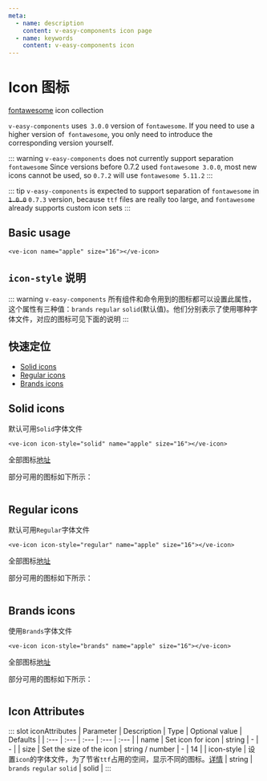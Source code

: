 ```yaml
---
meta:
  - name: description
    content: v-easy-components icon page
  - name: keywords
    content: v-easy-components icon
---
```


# Icon 图标 <Badge text="0.7.2+"/>

[fontawesome](https://fontawesome.com/) icon collection

`v-easy-components` uses` 3.0.0` version of `fontawesome`. If you need to use a higher version of` fontawesome`, you only need to introduce the corresponding version yourself.

::: warning
`v-easy-components` does not currently support separation `fontawesome`
Since versions before 0.7.2 used `fontawesome 3.0.0`, most new icons cannot be used, so `0.7.2` will use `fontawesome 5.11.2`
:::

::: tip
`v-easy-components` is expected to support separation of `fontawesome` in ~~`1.0.0`~~ `0.7.3` version, because `ttf` files are really too large, and `fontawesome` already supports custom icon sets
:::

## Basic usage

``` vue
<ve-icon name="apple" size="16"></ve-icon>
```

## `icon-style` 说明

::: warning
`v-easy-components` 所有组件和命令用到的图标都可以设置此属性，这个属性有三种值：`brands` `regular` `solid`(默认值)。他们分别表示了使用哪种字体文件，对应的图标可见下面的说明
:::

## 快速定位

+ [Solid icons](#solid-icons)
+ [Regular icons](#regular-icons)
+ [Brands icons](#brands-icons)

## Solid icons

默认可用`Solid`字体文件

``` vue
<ve-icon icon-style="solid" name="apple" size="16"></ve-icon>
```

全部图标[地址](/zh/icon/icon-solid.md)

部分可用的图标如下所示：

<div class="icon-box">
  <icon v-for="item in Solid" :key="item" :icon="item"></icon>
</div>

## Regular icons

默认可用`Regular`字体文件

``` vue
<ve-icon icon-style="regular" name="apple" size="16"></ve-icon>
```

全部图标[地址](/zh/icon/icon-regular.md)

部分可用的图标如下所示：

<div class="icon-box">
  <icon v-for="item in Regular" :key="item" :icon="item"></icon>
</div>

## Brands icons

使用`Brands`字体文件

``` vue
<ve-icon icon-style="brands" name="apple" size="16"></ve-icon>
```

全部图标[地址](/zh/icon/icon-brands.md)

部分可用的图标如下所示：

<div class="icon-box">
  <icon v-for="item in Brands" :key="item" :icon="item" icon-style="brands"></icon>
</div>

## Icon Attributes

<div-box _id="iconAttributes"></div-box>

::: slot iconAttributes
| Parameter | Description | Type | Optional value | Defaults |
| :--- | :--- | :--- | :--- | :--- |
| name | Set icon for icon | string | - | - |
| size | Set the size of the icon | string / number | - | 14 |
| icon-style | 设置`icon`的字体文件，为了节省`ttf`占用的空间，显示不同的图标。[详情](#icon-style-说明) | string | `brands` `regular` `solid` | solid |
:::

<script>
  import ttf from "static/ttf";
  
  export default {
    data() {
      return {
        Solid: ttf.Solid.split(',').slice(0, 30),
        Regular: ttf.Regular.split(',').slice(0, 30),
        Brands: ttf.Brands.split(',').slice(0, 30)
      }
    }
  }
</script>

<style>
.icon-box {
  display: flex;
  align-items: center;
  justify-content: flex-start;
  flex-wrap: wrap;
  margin-left: -10px;
}
</style>
